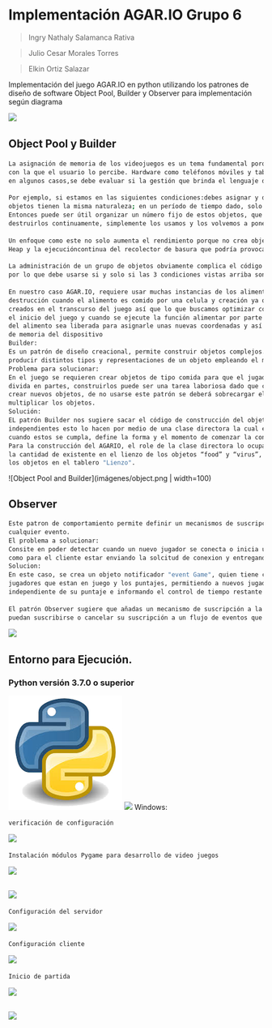 # Implementación AGAR.IO  Grupo 6

> Ingry Nathaly Salamanca Rativa

> Julio Cesar Morales Torres

> Elkin Ortiz Salazar

Implementación del juego AGAR.IO en python utilizando los patrones de diseño de software Object Pool, Builder y Observer para implementación según diagrama

![](imágenes/header.png)

## Object Pool y Builder
```sh
La asignación de memoria de los videojuegos es un tema fundamental porque tiene un impacto en el rendimiento y determina la rapidez 
con la que el usuario lo percibe. Hardware como teléfonos móviles y tabletas tienen recursos limitados en comparación con una PC y 
en algunos casos,se debe evaluar si la gestión que brinda el lenguaje de programación es adecuada para nuestros objetivos.

Por ejemplo, si estamos en las siguientes condiciones:debes asignar y destruir cientos de miles de objetos durante el juego; los 
objetos tienen la misma naturaleza; en un período de tiempo dado, solo es necesario un número limitado de estos objetos.
Entonces puede ser útil organizar un número fijo de estos objetos, que llamaremos Object Pool, y en lugar de crearlos y 
destruirlos continuamente, simplemente los usamos y los volvemos a poner en el pool según sea necesario.

Un enfoque como este no solo aumenta el rendimiento porque no crea objetos cada vez, sino que también evita la fragmentación del 
Heap y la ejecucióncontinua del recolector de basura que podría provocar retrasos.

La administración de un grupo de objetos obviamente complica el código fuente y, por lo tanto, su capacidad de mantenimiento,
por lo que debe usarse si y solo si las 3 condiciones vistas arriba son verdaderas.

En nuestro caso AGAR.IO, requiere usar muchas instancias de los alimentos y virus constantemente, en los cuales se hace una 
destrucción cuando el alimento es comido por una celula y creación ya que los alimentos, así como son destruidos también son
creados en el transcurso del juego así que lo que buscamos optimizar con este patrón es que las instancias sean finitas  desde
el inicio del juego y cuando se ejecute la función alimentar por parte de una célula que representa un jugador, esa instancia
del alimento sea liberada para asignarle unas nuevas coordenadas y así no tener que crear unas nuevas optimizando el manejo
de memoria del dispositivo
Builder:
Es un patrón de diseño creacional, permite construir objetos complejos. El patrón nos permite 
producir distintos tipos y representaciones de un objeto empleando el mismo código de construcción.
Problema para solucionar:
En el juego se requieren crear objetos de tipo comida para que el jugador crezca en tamaño y virus para que el jugador se 
divida en partes, construirlos puede ser una tarea laboriosa dado que cada vez que se consuma un grupo de elementos se deben
crear nuevos objetos, de no usarse este patrón se deberá sobrecargar el constructor con n cantidad y parámetros para 
multiplicar los objetos.
Solución:
EL patrón Builder nos sugiere sacar el código de construcción del objetivo de su propia clase y segregarlos en constructores
independientes esto lo hacen por medio de una clase directora la cual escucha está pendiente de ciertos eventos o paso y 
cuando estos se cumpla, define la forma y el momento de comenzar la construcción de los nuevos objetos.
Para la construcción del AGARIO, el role de la clase directora lo ocupa la clase "Creador", este, se encargara de verificar 
la cantidad de existente en el lienzo de los objetos “food” y “virus”, y de la mano del patrón de diseño Pool; crear y reubicar
los objetos en el tablero "Lienzo".
```
![Object Pool and Builder](imágenes/object.png | width=100)
## Observer
```sh
Este patron de comportamiento permite definir un mecanismos de suscripcion para notificar varios objetos sobre
cualquier evento.
El problema a solucionar:
Consite en poder detectar cuando un nuevo jugador se conecta o inicia una partida, seria tedioso tanto para el servidor
como para el cliente estar enviando la solcitud de conexion y entregando la respesra de inicio de partida.
Solucion: 
En este caso, se crea un objeto notificador "event Game", quien tiene como funcion principal llevar el control de los 
jugadores que estan en juego y los puntajes, permitiendo a nuevos jugadores o a los jugadores actualaes llevar un control
independiente de su puntaje e informando el control de tiempo restante de la partida.

El patrón Observer sugiere que añadas un mecanismo de suscripción a la clase notificadora para que los objetos individuales
puedan suscribirse o cancelar su suscripción a un flujo de eventos que proviene de esa notificadora.
```
![](imágenes/observer.png)

## Entorno para Ejecución.
### Python versión 3.7.0 o superior
![](imágenes/python.png)
![](imágenes/pygame.png)
Windows:
```sh
verificación de configuración
```
![](imágenes/terminal1.png)
```sh
Instalación módulos Pygame para desarrollo de video juegos
```
![](imágenes/pygame1.png)
```sh
```
![](imágenes/pygame2.png)
```sh
Configuración del servidor
```
![](imágenes/terminal3.png)
```sh
Configuración cliente
```
![](imágenes/configuracion.png)
```sh
Inicio de partida
```
![](imágenes/terminal2.png)

```sh
```
![](imágenes/juego.png)


